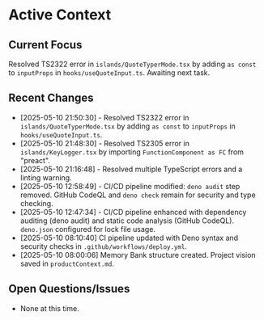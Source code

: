 # Active Context

## Current Focus

Resolved TS2322 error in `islands/QuoteTyperMode.tsx` by adding `as const` to `inputProps` in `hooks/useQuoteInput.ts`.
Awaiting next task.

## Recent Changes

- [2025-05-10 21:50:30] - Resolved TS2322 error in `islands/QuoteTyperMode.tsx` by adding `as const` to `inputProps` in `hooks/useQuoteInput.ts`.
- [2025-05-10 21:48:30] - Resolved TS2305 error in `islands/KeyLogger.tsx` by importing `FunctionComponent as FC` from "preact".
- [2025-05-10 21:16:48] - Resolved multiple TypeScript errors and a linting
  warning.
- [2025-05-10 12:58:49] - CI/CD pipeline modified: `deno audit` step removed.
  GitHub CodeQL and `deno check` remain for security and type checking.
- [2025-05-10 12:47:34] - CI/CD pipeline enhanced with dependency auditing (deno
  audit) and static code analysis (GitHub CodeQL). `deno.json` configured for
  lock file usage.
- [2025-05-10 08:10:40] CI pipeline updated with Deno syntax and security checks
  in `.github/workflows/deploy.yml`.
- [2025-05-10 08:00:06] Memory Bank structure created. Project vision saved in
  `productContext.md`.

## Open Questions/Issues

- None at this time.
